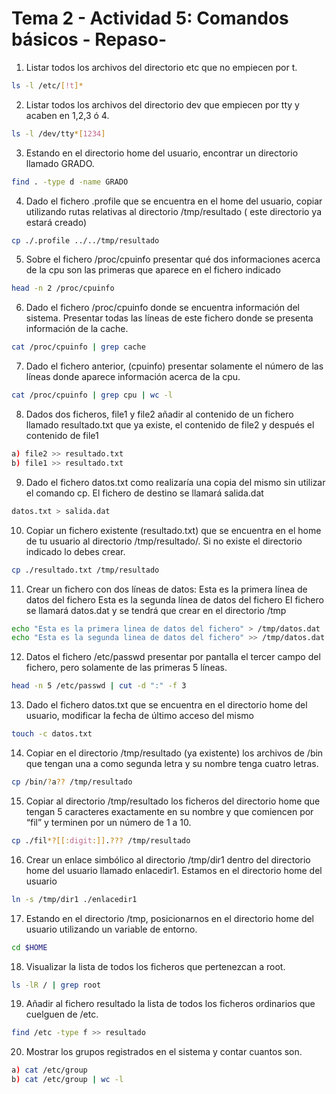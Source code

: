 # Tema 2 - Actividad 5: Comandos básicos - Repaso-

1.	Listar todos los archivos del directorio etc que no empiecen por t.

```bash
ls -l /etc/[!t]*
```

2.	Listar todos los archivos del directorio dev que empiecen por tty y acaben en 1,2,3 ó 4.
```bash
ls -l /dev/tty*[1234]
```

3.	Estando en el directorio home del usuario, encontrar un directorio llamado GRADO.
```bash
find . -type d -name GRADO
```

4.	Dado el fichero .profile que se encuentra en el home del usuario, copiar utilizando rutas relativas al directorio /tmp/resultado ( este directorio ya estará creado)
```bash
cp ./.profile ../../tmp/resultado
```

5.	Sobre el fichero /proc/cpuinfo  presentar qué dos informaciones acerca de la cpu son las primeras que aparece en el fichero indicado
```bash
head -n 2 /proc/cpuinfo 
```

6.	Dado el fichero /proc/cpuinfo donde se encuentra información del sistema. Presentar todas las líneas de este fichero donde se presenta información de la cache.
```bash
cat /proc/cpuinfo | grep cache
```

7.	Dado el fichero anterior, (cpuinfo) presentar solamente el número de las líneas donde aparece información acerca de la cpu.
```bash
cat /proc/cpuinfo | grep cpu | wc -l
```


8.	Dados dos ficheros, file1 y file2 añadir al contenido de un fichero llamado resultado.txt que ya existe, el contenido de file2 y después el contenido de file1
```bash
a) file2 >> resultado.txt
b) file1 >> resultado.txt
```


9.	Dado el fichero datos.txt como realizaría una copia del mismo sin utilizar el comando cp. El fichero de destino se llamará salida.dat
```bash
datos.txt > salida.dat
```

10.	Copiar un fichero existente (resultado.txt) que se encuentra en el home de tu usuario al directorio  /tmp/resultado/. Si no existe el directorio indicado lo debes crear.
```bash
cp ./resultado.txt /tmp/resultado
```

11.	Crear un fichero con dos líneas de datos:
Esta es la primera línea de datos del fichero
Esta es la segunda línea de datos del fichero
El fichero se llamará datos.dat y se tendrá que crear en el directorio /tmp
```bash
echo "Esta es la primera linea de datos del fichero" > /tmp/datos.dat
echo "Esta es la segunda linea de datos del fichero" >> /tmp/datos.dat
```

12.	Datos el fichero /etc/passwd presentar por pantalla el tercer campo del fichero, pero solamente de las primeras 5 líneas.
```bash
head -n 5 /etc/passwd | cut -d ":" -f 3
```

13.	Dado el fichero datos.txt que se encuentra en el directorio home del usuario, modificar la fecha de último acceso del mismo
```bash
touch -c datos.txt
```

14.	Copiar en el directorio /tmp/resultado (ya existente) los archivos de /bin que tengan una a como segunda letra y su nombre tenga cuatro letras.
```bash
cp /bin/?a?? /tmp/resultado
```

15.	Copiar al directorio /tmp/resultado los ficheros del directorio home  que  tengan 5 caracteres exactamente en su nombre y que comiencen por “fil” y terminen por un número de 1 a 10.
```bash
cp ./fil*?[[:digit:]].??? /tmp/resultado
```

16.	Crear un enlace simbólico al directorio /tmp/dir1 dentro del directorio home del usuario llamado enlacedir1. Estamos en el directorio home del usuario
```bash
ln -s /tmp/dir1 ./enlacedir1
```

17.	Estando en el directorio /tmp, posicionarnos en el directorio home del usuario utilizando un variable de entorno.
```bash
cd $HOME
```

18.	Visualizar la lista de todos los ficheros que pertenezcan a root.
```bash
ls -lR / | grep root
```

19.	Añadir al fichero resultado la lista de todos los ficheros ordinarios que cuelguen de /etc.
```bash
find /etc -type f >> resultado
```

20.	Mostrar los grupos registrados en el sistema y contar cuantos son. 

```bash
a) cat /etc/group
b) cat /etc/group | wc -l
```